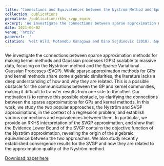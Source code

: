 ```yaml
---
title: "Connections and Equivalences between the Nyström Method and Sparse Variational Gaussian Processes"
collection: publications
permalink: /publication/rkhs_svgp_equiv
excerpt: 'We investigate the connections between sparse approximation methods for making kernel methods and Gaussian processes (GPs) scalable to massive data, focusing on the Nyström method and Sparse Variational Gaussian Processes (SVGP).'
date: 2021-06-02
venue: 'arxiv'
paperurl: ''
citation: 'Veit Wild, Motonobu Kanagawa and Dino Sejdinovic (2010). &quot;Connections and Equivalences between the Nyström Method and Sparse Variational Gaussian Processes.&quot; <i> arXiv preprint arXiv:2106.01121 </i>.'
---
```

We investigate the connections between sparse approximation methods for making kernel methods and Gaussian processes (GPs) scalable to massive data, focusing on the Nyströom method and the Sparse Variational Gaussian Processes (SVGP). While sparse approximation methods for GPs and kernel methods share some algebraic similarities, the literature lacks a deep understanding of how and why they are related. This is a possible obstacle for the communications between the GP and kernel communities, making it difficult to transfer results from one side to the other. Our motivation is to remove this possible obstacle, by clarifying the connections between the sparse approximations for GPs and kernel methods. In this work, we study the two popular approaches, the Nyström and SVGP approximations, in the context of a regression problem, and establish various connections and equivalences between them. In particular, we provide an RKHS interpretation of the SVGP approximation, and show that the Evidence Lower Bound of the SVGP contains the objective function of the Nyström approximation, revealing the origin of the algebraic equivalence between the two approaches. We also study recently established convergence results for the SVGP and how they are related to the approximation quality of the Nyström method.

[Download paper here](http://academicpages.github.io/files/rkhs_svgp_equiv.pdf)

